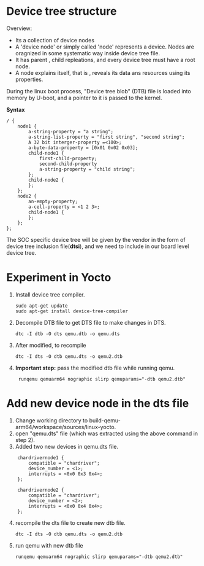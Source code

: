 # Device tree structure

Overview:
  + Its a collection of device nodes
  + A 'device node' or simply called 'node' represents a device. Nodes are oragnized in some systematic way inside device tree file.
  + It has parent , child repleations, and every device tree must have a root node.
  + A node explains itself, that is , reveals its data ans resources using its properties.

During the linux boot process, "Device tree blob" (DTB) file is loaded into memory by U-boot, and a pointer to it is passed to the kernel.

**Syntax**
```
/ {
    node1 {
        a-string-property = "a string";
        a-string-list-property = "first string", "second string";
        A 32 bit interger-property =<100>;
        a-byte-data-property = [0x01 0x02 0x03];
        child-node1 {
            first-child-property;
            second-child-property
            a-string-property = "child string";
        };
        child-node2 {
        };
    };
    node2 {
        an-empty-property;
        a-cell-property = <1 2 3>;
        child-node1 {
        };
    };
};
```

The SOC specific device tree will be given by the vendor in the form of device tree inclusion file(**dtsi**),
and we need to include in our board level device tree.

# Experiment in Yocto

1. Install device tree compiler.
   ```
   sudo apt-get update
   sudo apt-get install device-tree-compiler
   ```

2. Decompile DTB file to get DTS file to make changes in DTS.
   ```
   dtc -I dtb -O dts qemu.dtb -o qemu.dts
   ```

3. After modified, to recompile
   ```
   dtc -I dts -O dtb qemu.dts -o qemu2.dtb
   ```
4. **Important step:** pass the modified dtb file while running qemu.
   ```
    runqemu qemuarm64 nographic slirp qemuparams="-dtb qemu2.dtb"
   ```

# Add new device node in the dts file

1. Change working directory to build-qemu-arm64/workspace/sources/linux-yocto.
2. open "qemu.dts" file (which was extracted using the above command in step 2).
3. Added two new devices in qemu.dts file.

```
	chardrivernode1 {
		compatible = "chardriver";
		device_number = <1>;
		interrupts = <0x0 0x3 0x4>;
	};

	chardrivernode2 {
		compatible = "chardriver";
		device_number = <2>;
		interrupts = <0x0 0x4 0x4>;
	};
```

4. recompile the dts file to create new dtb file.
   ```
   dtc -I dts -O dtb qemu.dts -o qemu2.dtb
   ```

5. run qemu with new dtb file
   ```
   runqemu qemuarm64 nographic slirp qemuparams="-dtb qemu2.dtb"
   ```
